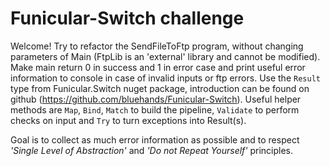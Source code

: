 # Funicular-Switch challenge

Welcome!
Try to refactor the SendFileToFtp program, without changing parameters of Main (FtpLib is an 'external' library and cannot be modified). 
Make main return 0 in success and 1 in error case and print useful error information to console in case of invalid inputs or ftp errors.
Use the `Result` type from Funicular.Switch nuget package, introduction can be found on github (https://github.com/bluehands/Funicular-Switch).
Useful helper methods are `Map`, `Bind`, `Match` to build the pipeline, `Validate` to perform checks on input and `Try` to turn exceptions into Result(s).

Goal is to collect as much error information as possible and to respect *'Single Level of Abstraction'* and *'Do not Repeat Yourself'* principles.